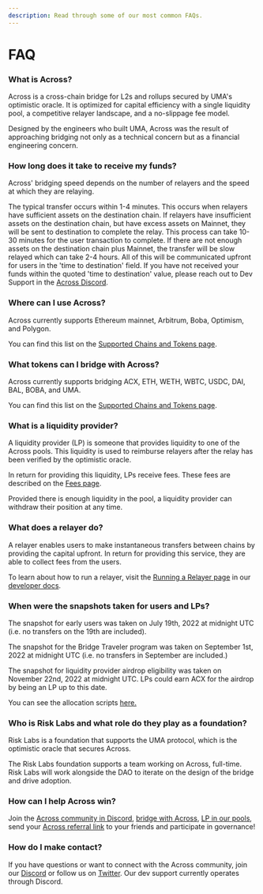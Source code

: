 ```yaml
---
description: Read through some of our most common FAQs.
---
```


# FAQ

### What is Across?

Across is a cross-chain bridge for L2s and rollups secured by UMA's optimistic oracle. It is optimized for capital efficiency with a single liquidity pool, a competitive relayer landscape, and a no-slippage fee model.

Designed by the engineers who built UMA, Across was the result of approaching bridging not only as a technical concern but as a financial engineering concern.

### How long does it take to receive my funds?

Across' bridging speed depends on the number of relayers and the speed at which they are relaying.

The typical transfer occurs within 1-4 minutes. This occurs when relayers have sufficient assets on the destination chain.  If relayers have insufficient assets on the destination chain, but have excess assets on Mainnet, they will be sent to destination to complete the relay.  This process can take 10-30 minutes for the user transaction to complete.  If there are not enough assets on the destination chain plus Mainnet, the transfer will be slow relayed which can take 2-4 hours.  All of this will be communicated upfront for users in the 'time to destination' field.  If you have not received your funds within the quoted 'time to destination' value, please reach out to Dev Support in the [Across Discord](http://discord.across.to/).&#x20;

### Where can I use Across?

Across currently supports Ethereum mainnet, Arbitrum, Boba, Optimism, and Polygon.

You can find this list on the [Supported Chains and Tokens page](https://docs.across.to/how-across-works/supported-chains-and-tokens).

### What tokens can I bridge with Across?

Across currently supports bridging ACX, ETH, WETH, WBTC, USDC, DAI, BAL, BOBA, and UMA.

You can find this list on the [Supported Chains and Tokens page](https://docs.across.to/how-across-works/supported-chains-and-tokens).

### What is a liquidity provider?

A liquidity provider (LP) is someone that provides liquidity to one of the Across pools. This liquidity is used to reimburse relayers after the relay has been verified by the optimistic oracle.&#x20;

In return for providing this liquidity, LPs receive fees. These fees are described on the [Fees page](https://docs.across.to/how-across-works/fees).

Provided there is enough liquidity in the pool, a liquidity provider can withdraw their position at any time.

### What does a relayer do?

A relayer enables users to make instantaneous transfers between chains by providing the capital upfront. In return for providing this service, they are able to collect fees from the users.

To learn about how to run a relayer, visit the [Running a Relayer page](https://docs.across.to/v/developer-docs/developers/running-a-relayer) in our [developer docs](https://docs.across.to/v/developer-docs).&#x20;

### **When were the snapshots taken for users and LPs?**

The snapshot for early users was taken on July 19th, 2022 at midnight UTC (i.e. no transfers on the 19th are included).

The snapshot for the Bridge Traveler program was taken on September 1st, 2022 at midnight UTC (i.e. no transfers in September are included.)

The snapshot for liquidity provider airdrop eligibility was taken on November 22nd, 2022 at midnight UTC. LPs could earn ACX for the airdrop by being an LP up to this date.&#x20;

You can see the allocation scripts [here.](https://github.com/across-protocol/acx-drop)

### **Who is Risk Labs and what role do they play as a foundation?**

Risk Labs is a foundation that supports the UMA protocol, which is the optimistic oracle that secures Across.

The Risk Labs foundation supports a team working on Across, full-time. Risk Labs will work alongside the DAO to iterate on the design of the bridge and drive adoption.

### **How can I help Across win?**

Join the [Across community in Discord](https://discord.across.to), [bridge with Across](https://across.to/), [LP in our pools](https://across.to/pool), send your [Across referral link](https://across.to/rewards) to your friends and participate in governance!

### How do I make contact?

If you have questions or want to connect with the Across community, join our [Discord](https://discord.across.to) or follow us on [Twitter](https://twitter.com/AcrossProtocol). Our dev support currently operates through Discord.&#x20;
